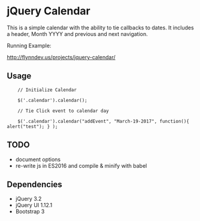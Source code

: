 jQuery Calendar
===============

This is a simple calendar with the ability to tie callbacks to dates.
It includes a header, Month YYYY and previous and next navigation.

Running Example:

http://flynndev.us/projects/jquery-calendar/

Usage
-----
```
    // Initialize Calendar

    $('.calendar').calendar();

    // Tie Click event to calendar day

    $('.calendar').calendar("addEvent", "March-19-2017", function(){ alert("test"); } );

```

TODO
----
* document options
* re-write js in ES2016 and compile & minify with babel


Dependencies
------------
- jQuery 3.2
- jQuery UI 1.12.1
- Bootstrap 3
